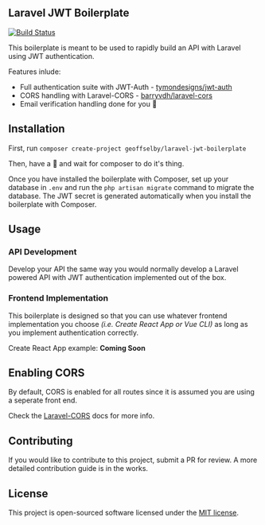 ## Laravel JWT Boilerplate

[![Build Status](https://travis-ci.com/GeoffSelby/laravel-jwt-boilerplate.svg?branch=master)](https://travis-ci.org/GeoffSelby/laravel-jwt-boilerplate)

This boilerplate is meant to be used to rapidly build an API with Laravel using JWT authentication.

Features inlude:

-   Full authentication suite with JWT-Auth - [tymondesigns/jwt-auth](https://github.com/tymondesigns/jwt-auth)
-   CORS handling with Laravel-CORS - [barryvdh/laravel-cors](http://github.com/barryvdh/laravel-cors)
-   Email verification handling done for you 🙌

## Installation

First, run `composer create-project geoffselby/laravel-jwt-boilerplate`

Then, have a 🍺 and wait for composer to do it's thing.

Once you have installed the boilerplate with Composer, set up your database in `.env` and run the `php artisan migrate` command to migrate the database. The JWT secret is generated automatically when you install the boilerplate with Composer.

## Usage

### API Development

Develop your API the same way you would normally develop a Laravel powered API with JWT authentication implemented out of the box.

### Frontend Implementation

This boilerplate is designed so that you can use whatever frontend implementation you choose _(i.e. Create React App or Vue CLI)_ as long as you implement authentication correctly.

Create React App example: **Coming Soon**

## Enabling CORS

By default, CORS is enabled for all routes since it is assumed you are using a seperate front end.

Check the [Laravel-CORS](https://github.com/barryvdh/laravel-cors) docs for more info.

## Contributing

If you would like to contribute to this project, submit a PR for review. A more detailed contribution guide is in the works.

## License

This project is open-sourced software licensed under the [MIT license](http://opensource.org/licenses/MIT).

